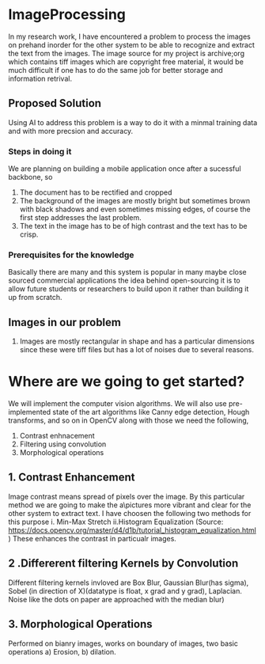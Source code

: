 # ImageProcessing
In my research work, I have encountered a problem to process the images on prehand inorder for the other system to be able to recognize and extract the text from the images. 
The image source for my project is archive;org which contains tiff images which are copyright free material, it would be much difficult if one has to do the same job for better storage and information retrival.

## Proposed Solution
Using AI to address this problem is a way to do it with a minmal training data and with more precsion and accuracy.
### Steps in doing it
We are planning on building a mobile application once after a sucessful backbone, so
1. The document has to be rectified and cropped
2. The background of the images are mostly bright but sometimes brown with black shadows and even sometimes missing edges, of course the first step addresses the last problem.
3. The text in the image has to be of high contrast and the text has to be crisp.
### Prerequisites for the knowledge
Basically there are many and this system is popular in many maybe close sourced commercial applications the idea behind open-sourcing it is to allow future students or researchers to build upon it rather than building it up from scratch.

## Images in our problem
1. Images are mostly rectangular in shape and has a particular dimensions since these were tiff files but has a lot of noises due to several reasons.
# Where are we going to get started?
We will implement the computer vision algorithms. We will also use pre-implemented state of the art algorithms like Canny edge detection, Hough transforms, and so on in OpenCV along with those we need the following,

1. Contrast enhnacement
2. Filtering using convolution
3. Morphological operations
## 1. Contrast Enhancement
Image contrast means spread of pixels over the image. By this particular method we are going to make the a\pictures more vibrant and clear for the other system to extract text. 
I have choosen the following two methods for this purpose
i. Min-Max Stretch
ii.Histogram Equalization (Source: https://docs.opencv.org/master/d4/d1b/tutorial_histogram_equalization.html)
These enhances the contrast in particualr images.

## 2 .Differerent filtering Kernels by Convolution
Different filtering kernels invloved are Box Blur, Gaussian Blur(has sigma), Sobel (in direction of X)(datatype is float, x grad and y grad), Laplacian.
Noise like the dots on paper are approached with the median blur)

## 3. Morphological Operations
Performed on bianry images, works on boundary of images, two basic operations a) Erosion, b) dilation.



